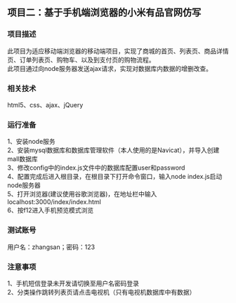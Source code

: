 ## 项目二：基于手机端浏览器的小米有品官网仿写  
### 项目描述  
此项目为适应移动端浏览器的移动端项目，实现了商城的首页、列表页、商品详情页、订单列表页、购物车、以及到支付页的购物流程。  
此项目通过向node服务器发送ajax请求，实现对数据库内数据的增删改查。  
### 相关技术  
html5、css、ajax、jQuery
### 运行准备  
1、安装node服务  
2、安装mysql数据库和数据库管理软件（本人使用的是Navicat），并导入创建mall数据库  
3、修改config中的index.js文件中的数据库配置user和password  
4、配置完成后进入根目录，在根目录下打开命令窗口，输入node index.js启动node服务器  
5、打开浏览器(建议使用谷歌浏览器)，在地址栏中输入localhost:3000/index/index.html  
6、按f12进入手机预览模式浏览
### 测试账号 
用户名：zhangsan；密码：123
### 注意事项
1、手机短信登录未开发请切换至用户名密码登录  
2、分类操作跳转列表页请点击电视机（只有电视机数据库中有数据）

